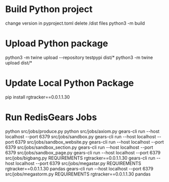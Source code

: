 # Build Python project
change version in pyproject.toml
delete /dist files
python3 -m build

# Upload Python package
python3 -m twine upload --repository testpypi dist/*
python3 -m twine upload dist/*

# Update Local Python Package
pip install rgtracker==0.0.1.1.30

# Run RedisGears Jobs
python src/jobs/produce.py 
python src/jobs/axiom.py 
gears-cli run --host localhost --port 6379 src/jobs/sandbox.py
gears-cli run --host localhost --port 6379 src/jobs/sandbox_website.py
gears-cli run --host localhost --port 6379 src/jobs/sandbox_section.py
gears-cli run --host localhost --port 6379 src/jobs/sandbox_page.py
gears-cli run --host localhost --port 6379 src/jobs/bigbang.py REQUIREMENTS rgtracker==0.0.1.1.30
gears-cli run --host localhost --port 6379 src/jobs/megastar.py REQUIREMENTS rgtracker==0.0.1.1.30 pandas
gears-cli run --host localhost --port 6379 src/jobs/megastorm.py REQUIREMENTS rgtracker==0.0.1.1.30 pandas

